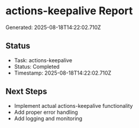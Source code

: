 # actions-keepalive Report

Generated: 2025-08-18T14:22:02.710Z

## Status
- Task: actions-keepalive
- Status: Completed
- Timestamp: 2025-08-18T14:22:02.710Z

## Next Steps
- Implement actual actions-keepalive functionality
- Add proper error handling
- Add logging and monitoring
